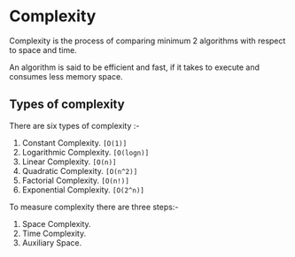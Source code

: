 # Complexity

Complexity is the process of comparing minimum 2 algorithms with respect to space and time. 

An algorithm is said to be efficient and fast, if it takes to execute and consumes less memory space.

## Types of complexity

There are six types of complexity :-

1. Constant Complexity. `[O(1)]`
2. Logarithmic Complexity. `[O(logn)]`
3. Linear Complexity. `[O(n)]`
4. Quadratic Complexity. `[O(n^2)]`
5. Factorial Complexity. `[O(n!)]`
6. Exponential Complexity. `[O(2^n)]`


To measure complexity there are three steps:-

1. Space Complexity.
2. Time Complexity.
3. Auxiliary Space.    